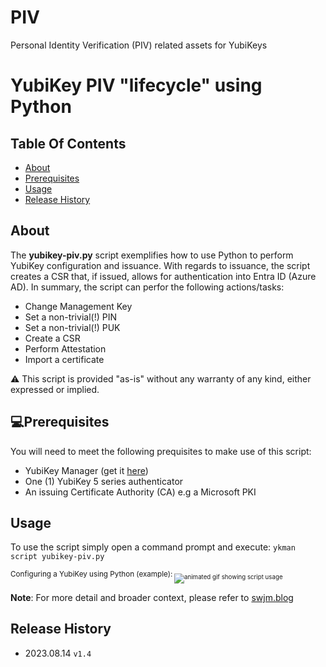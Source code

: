 # PIV
Personal Identity Verification (PIV) related assets for YubiKeys

# YubiKey PIV "lifecycle" using Python

## Table Of Contents
  * [About](https://github.com/JMarkstrom/PIV/blob/main/README.md#about)
  * [Prerequisites](https://github.com/JMarkstrom/PIV/blob/main/README.md#prerequisites)
  * [Usage](https://github.com/JMarkstrom/PIV/blob/main/README.md#usage)
  * [Release History](https://github.com/JMarkstrom/PIV/blob/main/README.md#release-history)

## About
The **yubikey-piv.py** script exemplifies how to use Python to perform YubiKey configuration and issuance. 
With regards to issuance, the script creates a CSR that, if issued, allows for authentication into Entra ID (Azure AD).
In summary, the script can perfor the following actions/tasks:

* Change Management Key
* Set a non-trivial(!) PIN
* Set a non-trivial(!) PUK
* Create a CSR
* Perform Attestation
* Import a certificate

⚠️ This script is provided "as-is" without any warranty of any kind, either expressed or implied.

## 💻Prerequisites
You will need to meet the following prequisites to make use of this script:

- YubiKey Manager (get it [here](https://www.yubico.com/support/download/yubikey-manager/))
- One (1) YubiKey 5 series authenticator
- An issuing Certificate Authority (CA) e.g a Microsoft PKI

## Usage
To use the script simply open a command prompt and execute: ```ykman script yubikey-piv.py```

<sub>Configuring a YubiKey using Python (example):<sub>
![animated gif showing script usage](https://i.imgur.com/Lq0vi92.gif)


**Note**: For more detail and broader context, please refer to [swjm.blog](https://swjm.blog)

## Release History
* 2023.08.14 `v1.4`
